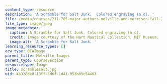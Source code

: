 ```yaml
---
content_type: resource
description: 'A Scramble for Salt Junk.  Colored engraving (n.d). '
file: /media/courses/21l-705-major-authors-melville-and-morrison-fall-2003/4b328de813ff5d6f1d41953b89c54463_scramblesalt.jpg
file_type: image/jpeg
image_metadata:
  caption: A Scramble for Salt Junk. Colored engraving (n.d).
  credit: Image courtesy of the Hart Nautical Collection, MIT Museum.
  image-alt: 'A Scramble for Salt Junk. '
learning_resource_types: []
ocw_type: OCWImage
parent_title: Melville Images
parent_type: CourseSection
resourcetype: Image
title: scramblesalt.jpg
uid: 4b328de8-13ff-5d6f-1d41-953b89c54463
---
```

